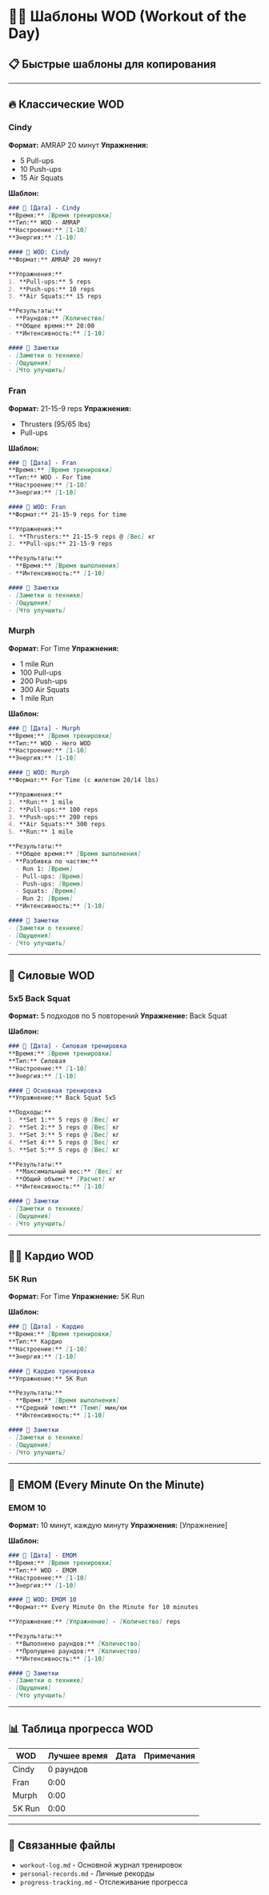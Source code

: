 # 🏋️‍♂️ Шаблоны WOD (Workout of the Day)

## 📋 Быстрые шаблоны для копирования

---

## 🔥 Классические WOD

### Cindy
**Формат:** AMRAP 20 минут
**Упражнения:**
- 5 Pull-ups
- 10 Push-ups  
- 15 Air Squats

**Шаблон:**
```markdown
### 📅 [Дата] - Cindy
**Время:** [Время тренировки]  
**Тип:** WOD - AMRAP  
**Настроение:** [1-10]  
**Энергия:** [1-10]  

#### 💪 WOD: Cindy
**Формат:** AMRAP 20 минут

**Упражнения:**
1. **Pull-ups:** 5 reps
2. **Push-ups:** 10 reps  
3. **Air Squats:** 15 reps

**Результаты:**
- **Раундов:** [Количество]
- **Общее время:** 20:00
- **Интенсивность:** [1-10]

#### 📝 Заметки
- [Заметки о технике]
- [Ощущения]
- [Что улучшить]
```

### Fran
**Формат:** 21-15-9 reps
**Упражнения:**
- Thrusters (95/65 lbs)
- Pull-ups

**Шаблон:**
```markdown
### 📅 [Дата] - Fran
**Время:** [Время тренировки]  
**Тип:** WOD - For Time  
**Настроение:** [1-10]  
**Энергия:** [1-10]  

#### 💪 WOD: Fran
**Формат:** 21-15-9 reps for time

**Упражнения:**
1. **Thrusters:** 21-15-9 reps @ [Вес] кг
2. **Pull-ups:** 21-15-9 reps

**Результаты:**
- **Время:** [Время выполнения]
- **Интенсивность:** [1-10]

#### 📝 Заметки
- [Заметки о технике]
- [Ощущения]
- [Что улучшить]
```

### Murph
**Формат:** For Time
**Упражнения:**
- 1 mile Run
- 100 Pull-ups
- 200 Push-ups
- 300 Air Squats
- 1 mile Run

**Шаблон:**
```markdown
### 📅 [Дата] - Murph
**Время:** [Время тренировки]  
**Тип:** WOD - Hero WOD  
**Настроение:** [1-10]  
**Энергия:** [1-10]  

#### 💪 WOD: Murph
**Формат:** For Time (с жилетом 20/14 lbs)

**Упражнения:**
1. **Run:** 1 mile
2. **Pull-ups:** 100 reps
3. **Push-ups:** 200 reps
4. **Air Squats:** 300 reps
5. **Run:** 1 mile

**Результаты:**
- **Общее время:** [Время выполнения]
- **Разбивка по частям:**
  - Run 1: [Время]
  - Pull-ups: [Время]
  - Push-ups: [Время]
  - Squats: [Время]
  - Run 2: [Время]
- **Интенсивность:** [1-10]

#### 📝 Заметки
- [Заметки о технике]
- [Ощущения]
- [Что улучшить]
```

---

## 💪 Силовые WOD

### 5x5 Back Squat
**Формат:** 5 подходов по 5 повторений
**Упражнение:** Back Squat

**Шаблон:**
```markdown
### 📅 [Дата] - Силовая тренировка
**Время:** [Время тренировки]  
**Тип:** Силовая  
**Настроение:** [1-10]  
**Энергия:** [1-10]  

#### 💪 Основная тренировка
**Упражнение:** Back Squat 5x5

**Подходы:**
1. **Set 1:** 5 reps @ [Вес] кг
2. **Set 2:** 5 reps @ [Вес] кг
3. **Set 3:** 5 reps @ [Вес] кг
4. **Set 4:** 5 reps @ [Вес] кг
5. **Set 5:** 5 reps @ [Вес] кг

**Результаты:**
- **Максимальный вес:** [Вес] кг
- **Общий объем:** [Расчет] кг
- **Интенсивность:** [1-10]

#### 📝 Заметки
- [Заметки о технике]
- [Ощущения]
- [Что улучшить]
```

---

## 🏃‍♂️ Кардио WOD

### 5K Run
**Формат:** For Time
**Упражнение:** 5K Run

**Шаблон:**
```markdown
### 📅 [Дата] - Кардио
**Время:** [Время тренировки]  
**Тип:** Кардио  
**Настроение:** [1-10]  
**Энергия:** [1-10]  

#### 💪 Кардио тренировка
**Упражнение:** 5K Run

**Результаты:**
- **Время:** [Время выполнения]
- **Средний темп:** [Темп] мин/км
- **Интенсивность:** [1-10]

#### 📝 Заметки
- [Заметки о технике]
- [Ощущения]
- [Что улучшить]
```

---

## 🎯 EMOM (Every Minute On the Minute)

### EMOM 10
**Формат:** 10 минут, каждую минуту
**Упражнения:** [Упражнение]

**Шаблон:**
```markdown
### 📅 [Дата] - EMOM
**Время:** [Время тренировки]  
**Тип:** WOD - EMOM  
**Настроение:** [1-10]  
**Энергия:** [1-10]  

#### 💪 WOD: EMOM 10
**Формат:** Every Minute On the Minute for 10 minutes

**Упражнение:** [Упражнение] - [Количество] reps

**Результаты:**
- **Выполнено раундов:** [Количество]
- **Пропущено раундов:** [Количество]
- **Интенсивность:** [1-10]

#### 📝 Заметки
- [Заметки о технике]
- [Ощущения]
- [Что улучшить]
```

---

## 📊 Таблица прогресса WOD

| WOD | Лучшее время | Дата | Примечания |
|-----|-------------|------|------------|
| Cindy | 0 раундов | | |
| Fran | 0:00 | | |
| Murph | 0:00 | | |
| 5K Run | 0:00 | | |

---

## 🔗 Связанные файлы

* `workout-log.md` - Основной журнал тренировок
* `personal-records.md` - Личные рекорды
* `progress-tracking.md` - Отслеживание прогресса

